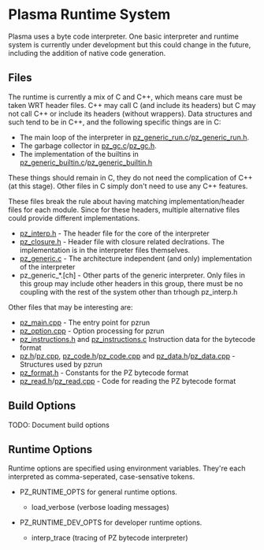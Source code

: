 # Plasma Runtime System

Plasma uses a byte code interpreter.  One basic interpreter and runtime
system is currently under development but this could change in the future,
including the addition of native code generation.

## Files

The runtime is currently a mix of C and C++, which means care must be taken
WRT header files.  C++ may call C (and include its headers) but C may not
call C++ or include its headers (without wrappers).  Data structures and such
tend to be in C++, and the following specific things are in C:

* The main loop of the interpreter in
  [pz\_generic\_run.c](pz\_generic\_run.c)/[pz\_generic\_run.h](pz\_generic\_run.h).
* The garbage collector in
  [pz\_gc.c](pz_gc.c)/[pz\_gc.h](pz\_gc.h).
* The implementation of the builtins in
  [pz\_generic\_builtin.c](pz\_generic\_builtin.c)/[pz\_generic\_builtin.h](pz\_generic\_builtin.h)

These things should remain in C, they do not need the complication of C++
(at this stage).  Other files in C simply don't need to use any C++
features.

These files break the rule about having matching implementation/header files
for each module.  Since for these headers, multiple alternative files could
provide different implementations.

* [pz\_interp.h](pz\_interp.h) - The header file for the core of the
                                 interpreter
* [pz\_closure.h](pz\_closure.h) - Header file with closure related
                                   declrations.  The implementation is in
                                   the interpreter files themselves.
* [pz\_generic.c](pz\_generic.c) - The architecture independent (and only)
                                   implementation of the interpreter
* pz\_generic\_\*.[ch] - Other parts of the generic interpreter.  Only files
                         in this group may include other headers in this
                         group, there must be no coupling with the rest of
                         the system other than trhough pz_interp.h

Other files that may be interesting are:

* [pz\_main.cpp](pz\_main.cpp) - The entry point for pzrun
* [pz\_option.cpp](pz\_option.cpp) - Option processing for pzrun
* [pz\_instructions.h](pz\_instructions.h) and
  [pz\_instructions.c](pz\_instructions.c)
  Instruction data for the bytecode format
* [pz.h](pz.h)/[pz.cpp](pz.cpp),
  [pz\_code.h](pz\_code.h)/[pz\_code.cpp](pz\_code.cpp) and
  [pz\_data.h](pz\_data.h)/[pz\_data.cpp](pz\_data.cpp) -
  Structures used by pzrun
* [pz\_format.h](pz\_format.h) - Constants for the PZ bytecode format
* [pz\_read.h](pz\_read.h)/[pz\_read.cpp](pz\_read.cpp) -
  Code for reading the PZ bytecode format

## Build Options

TODO: Document build options

## Runtime Options

Runtime options are specified using environment variables.  They're each
interpreted as comma-seperated, case-sensative tokens.

 * PZ\_RUNTIME\_OPTS for general runtime options.

   * load\_verbose (verbose loading messages)

 * PZ\_RUNTIME\_DEV\_OPTS for developer runtime options.

   * interp\_trace (tracing of PZ bytecode interpreter)

